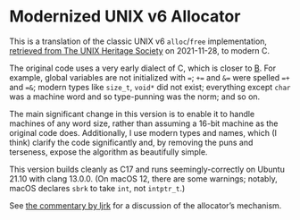 # Modernized UNIX v6 Allocator

This is a translation of the classic UNIX v6 `alloc`/`free` implementation,
[retrieved from The UNIX Heritage
Society](https://minnie.tuhs.org/cgi-bin/utree.pl?file=V6/usr/source/iolib/alloc.c)
on 2021-11-28, to modern C.

The original code uses a very early dialect of C, which is closer to
[B](https://en.wikipedia.org/wiki/B_(programming_language)). For example, global
variables are not initialized with `=`; `+=` and `&=` were spelled `=+` and
`=&`; modern types like `size_t`, `void*` did not exist; everything except
`char` was a machine word and so type-punning was the norm; and so on.

The main significant change in this version is to enable it to handle machines
of any word size, rather than assuming a 16-bit machine as the original code
does. Additionally, I use modern types and names, which (I think) clarify the
code significantly and, by removing the puns and terseness, expose the algorithm
as beautifully simple.

This version builds cleanly as C17 and runs seemingly-correctly on Ubuntu 21.10
with clang 13.0.0. (On macOS 12, there are some warnings; notably, macOS
declares `sbrk` to take `int`, not `intptr_t`.)

See [the commentary by ljrk](https://ljrk.codeberg.page/unixv6-alloc.html) for
a discussion of the allocator’s mechanism.
